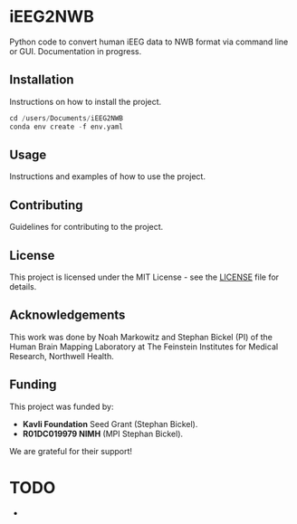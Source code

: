 # iEEG2NWB
Python code to convert human iEEG data to NWB format via command line or GUI. 
Documentation in progress.

## Installation

Instructions on how to install the project.

```python
cd /users/Documents/iEEG2NWB
conda env create -f env.yaml
```

## Usage

Instructions and examples of how to use the project.

## Contributing

Guidelines for contributing to the project.

## License

This project is licensed under the MIT License - see the [LICENSE](LICENSE) file for details.

## Acknowledgements

This work was done by Noah Markowitz and Stephan Bickel (PI) of the Human Brain Mapping Laboratory at The Feinstein Institutes for Medical Research, Northwell Health.

## Funding

This project was funded by:
- **Kavli Foundation** Seed Grant (Stephan Bickel).
- **R01DC019979 NIMH** (MPI Stephan Bickel).

We are grateful for their support!


# TODO

* 